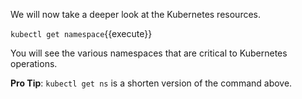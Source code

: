 We will now take a deeper look at the Kubernetes resources.

`kubectl get namespace`{{execute}}

You will see the various namespaces that are critical to Kubernetes operations.

**Pro Tip**: 
`kubectl get ns` is a shorten version of the command above.